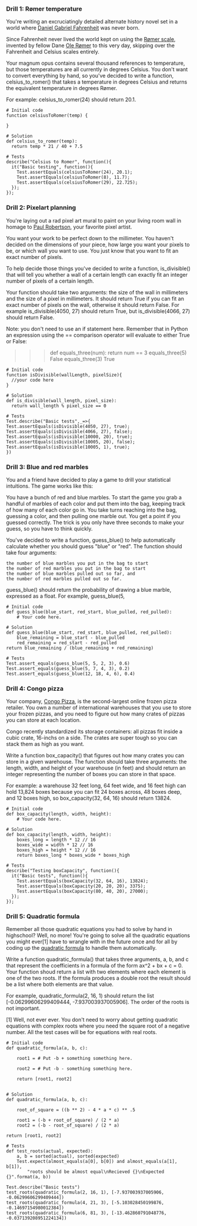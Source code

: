 ### Drill 1: Rømer temperature
You're writing an excruciatingly detailed alternate history novel set in a world where 
[Daniel Gabriel Fahrenheit](https://en.wikipedia.org/wiki/Daniel_Gabriel_Fahrenheit) was never born.

Since Fahrenheit never lived the world kept on using the 
[Rømer scale](https://en.wikipedia.org/wiki/R%C3%B8mer_scale), 
invented by fellow Dane 
[Ole Rømer](https://en.wikipedia.org/wiki/Ole_R%C3%B8mer) 
to this very day, skipping over the Fahrenheit and Celsius scales entirely.

Your magnum opus contains several thousand references to temperature, but those temperatures are all currently in degrees Celsius. You don't want to convert everything by hand, so you've decided to write a function, celsius_to_romer() that takes a temperature in degrees Celsius and returns the equivalent temperature in degrees Rømer.

For example: celsius_to_romer(24) should return 20.1.


```
# Initial code 
function celsiusToRomer(temp) {

}
    
# Solution
def celsius_to_romer(temp):
  return temp * 21 / 40 + 7.5

# Tests
describe("Celsius to Romer", function(){
  it("Basic testing", function(){
    Test.assertEquals(celsiusToRomer(24), 20.1);
    Test.assertEquals(celsiusToRomer(8), 11.7);
    Test.assertEquals(celsiusToRomer(29), 22.725);
  });
});
```

### Drill 2: Pixelart planning
You're laying out a rad pixel art mural to paint on your living room wall in homage to 
[Paul Robertson](http://68.media.tumblr.com/0f55f7f3789a354cfcda7c2a64f501d1/tumblr_o7eq3biK9s1qhccbco1_500.png), 
your favorite pixel artist.

You want your work to be perfect down to the millimeter. You haven't decided on the dimensions of your piece, how large you want your pixels to be, or which wall you want to use. You just know that you want to fit an exact number of pixels.

To help decide those things you've decided to write a function, is_divisible() that will tell you whether a wall of a certain length can exactly fit an integer number of pixels of a certain length.

Your function should take two arguments: the size of the wall in millimeters and the size of a pixel in millimeters. It should return True if you can fit an exact number of pixels on the wall, otherwise it should return False. For example is_divisible(4050, 27) should return True, but is_divisible(4066, 27) should return False.

Note: you don't need to use an if statement here. Remember that in Python an expression using the == comparison operator will evaluate to either True or False:

>>> def equals_three(num):
>>>     return num == 3
>>> equals_three(5)
False
>>> equals_three(3)
True


```
# Initial code 
function isDivisible(wallLength, pixelSize){
  //your code here
}
    
# Solution
def is_divisible(wall_length, pixel_size):
  return wall_length % pixel_size == 0

# Tests
Test.describe("Basic tests",_=>{
Test.assertEquals(isDivisible(4050, 27), true);
Test.assertEquals(isDivisible(4066, 27), false);
Test.assertEquals(isDivisible(10000, 20), true);
Test.assertEquals(isDivisible(10005, 20), false);
Test.assertEquals(isDivisible(10005, 1), true);
})
```

### Drill 3: Blue and red marbles
You and a friend have decided to play a game to drill your statistical intuitions. The game works like this:

You have a bunch of red and blue marbles. To start the game you grab a handful of marbles of each color and put them into the bag, keeping track of how many of each color go in. You take turns reaching into the bag, guessing a color, and then pulling one marble out. You get a point if you guessed correctly. The trick is you only have three seconds to make your guess, so you have to think quickly.

You've decided to write a function, guess_blue() to help automatically calculate whether you should guess "blue" or "red". The function should take four arguments:

    the number of blue marbles you put in the bag to start
    the number of red marbles you put in the bag to start
    the number of blue marbles pulled out so far, and
    the number of red marbles pulled out so far.

guess_blue() should return the probability of drawing a blue marble, expressed as a float. For example, guess_blue(5, 

```
# Initial code 
def guess_blue(blue_start, red_start, blue_pulled, red_pulled):
    # Your code here.
    
# Solution
def guess_blue(blue_start, red_start, blue_pulled, red_pulled):
    blue_remaining = blue_start - blue_pulled
    red_remaining = red_start - red_pulled
return blue_remaining / (blue_remaining + red_remaining)

# Tests
Test.assert_equals(guess_blue(5, 5, 2, 3), 0.6)
Test.assert_equals(guess_blue(5, 7, 4, 3), 0.2)
Test.assert_equals(guess_blue(12, 18, 4, 6), 0.4)
```

### Drill 4: Congo pizza
Your company, 
[Congo Pizza](http://interesting-africa-facts.com/Africa-Landforms/Congo-Rainforest-Facts.html), 
is the second-largest online frozen pizza retailer. You own a number of international warehouses that you use to store your frozen pizzas, and you need to figure out how many crates of pizzas you can store at each location.

Congo recently standardized its storage containers: all pizzas fit inside a cubic crate, 16-inchs on a side. The crates are super tough so you can stack them as high as you want.

Write a function box_capacity() that figures out how many crates you can store in a given warehouse. The function should take three arguments: the length, width, and height of your warehouse (in feet) and should return an integer representing the number of boxes you can store in that space.

For example: a warehouse 32 feet long, 64 feet wide, and 16 feet high can hold 13,824 boxes because you can fit 24 boxes across, 48 boxes deep, and 12 boxes high, so box_capacity(32, 64, 16) should return 13824.


```
# Initial code 
def box_capacity(length, width, height):
    # Your code here.
    
# Solution
def box_capacity(length, width, height):
    boxes_long = length * 12 // 16
    boxes_wide = width * 12 // 16
    boxes_high = height * 12 // 16
    return boxes_long * boxes_wide * boxes_high

# Tests
describe("Testing boxCapacity", function(){
  it("Basic tests", function(){
    Test.assertEquals(boxCapacity(32, 64, 16), 13824);
    Test.assertEquals(boxCapacity(20, 20, 20), 3375);
    Test.assertEquals(boxCapacity(80, 40, 20), 27000);
  });
});
```

### Drill 5: Quadratic formula
Remember all those quadratic equations you had to solve by hand in highschool? 
Well, no more! You're going to solve all the quadratic equations you might ever[1] have to 
wrangle with in the future once and for all by coding up the 
[quadratic formula](https://en.wikipedia.org/wiki/Almighty_formula) 
to handle them automatically.

Write a function quadratic_formula() that takes three arguments, a, b, and c that represent the coefficients in a formula of the form ax^2 + bx + c = 0. Your function shoud return a list with two elements where each element is one of the two roots. If the formula produces a double root the result should be a list where both elements are that value.

For example, quadratic_formula(2, 16, 1) should return the list [-0.06299606299409444, -7.937003937005906]. The order of the roots is not important.

[1] Well, not ever ever. You don't need to worry about getting quadratic equations with complex roots where you need the square root of a negative number. All the test cases will be for equations with real roots.


```
# Initial code 
def quadratic_formula(a, b, c):
    
    root1 = # Put -b + something something here.
    
    root2 = # Put -b - something something here.
    
    return [root1, root2]

    
# Solution
def quadratic_formula(a, b, c):
    
    root_of_square = ((b ** 2) - 4 * a * c) ** .5
    
    root1 = (-b + root_of_square) / (2 * a)
    root2 = (-b - root_of_square) / (2 * a)
    
return [root1, root2]

# Tests
def test_roots(actual, expected):
    a, b = sorted(actual), sorted(expected)
    Test.expect(almost_equals(a[0], b[0]) and almost_equals(a[1], b[1]),
        "roots should be almost equal\nRecieved {}\nExpected {}".format(a, b))

Test.describe("Basic tests")
test_roots(quadratic_formula(2, 16, 1), [-7.937003937005906, -0.06299606299409444])
test_roots(quadratic_formula(4, 21, 3), [-5.103028450199876, -0.14697154980012384])
test_roots(quadratic_formula(6, 81, 3), [-13.462860791048776, -0.037139208951224134])
```
